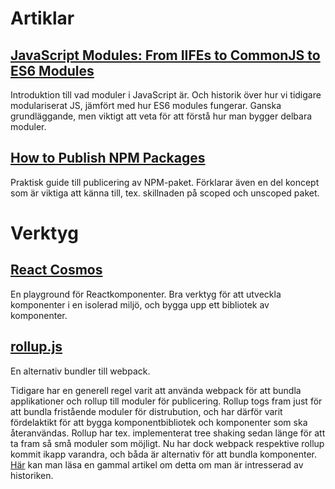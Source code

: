# Artiklar

## [JavaScript Modules: From IIFEs to CommonJS to ES6 Modules](https://tylermcginnis.com/javascript-modules-iifes-commonjs-esmodules/)

Introduktion till vad moduler i JavaScript är. Och historik över hur vi tidigare modulariserat JS, jämfört med hur ES6 modules fungerar. Ganska grundläggande, men viktigt att veta för att förstå hur man bygger delbara moduler.

## [How to Publish NPM Packages](https://medium.com/@rossbulat/how-to-publish-npm-packages-4e519744c416)

Praktisk guide till publicering av NPM-paket. Förklarar även en del koncept som är viktiga att känna till, tex. skillnaden på scoped och unscoped paket.

# Verktyg

## [React Cosmos](https://github.com/react-cosmos/react-cosmos)

En playground för Reactkomponenter. Bra verktyg för att utveckla komponenter i en isolerad miljö, och bygga upp ett bibliotek av komponenter.

## [rollup.js](https://rollupjs.org/guide/en/)

En alternativ bundler till webpack. 

Tidigare har en generell regel varit att använda webpack för att bundla applikationer och rollup till moduler för publicering. Rollup togs fram just för att bundla fristående moduler för distrubution, och har därför varit fördelaktikt för att bygga komponentbibliotek och komponenter som ska återanvändas. Rollup har tex. implementerat tree shaking sedan länge för att ta fram så små moduler som möjligt. Nu har dock webpack respektive rollup kommit ikapp varandra, och båda är alternativ för att bundla komponenter. [Här](https://medium.com/webpack/webpack-and-rollup-the-same-but-different-a41ad427058c) kan man läsa en gammal artikel om detta om man är intresserad av historiken.
